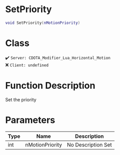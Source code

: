 # SetPriority
```lua
void SetPriority(nMotionPriority)
```
# Class
✔️ `Server: CDOTA_Modifier_Lua_Horizontal_Motion`  
❌ `Client: undefined`  

# Function Description
Set the priority
# Parameters
Type|Name|Description
--|--|--
int|nMotionPriority|No Description Set
